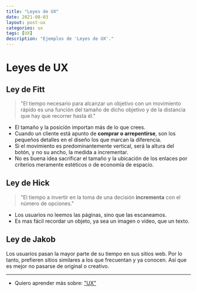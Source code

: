 ```yaml
---
title: "Leyes de UX"
date: 2021-08-03
layout: post-ux
categories: ux
tags: [UX]
description: "Ejemplos de 'Leyes de UX'."
---
```


# Leyes de UX

## Ley de Fitt
> "El tiempo necesario para alcanzar un objetivo con un movimiento rápido es una función del tamaño de dicho objetivo y de la distancia que hay que recorrer hasta él."

- El tamaño y la posición importan más de lo que crees.
- Cuando un cliente está apunto de **comprar o arrepentirse**, son los pequeños detalles en el diseño los que marcan la diferencia.
- Si el movimiento es predominantemente vertical, será la altura del botón, y no su ancho, la medida a incrementar.
- No es buena idea sacrificar el tamaño y la ubicación de los enlaces por criterios meramente estéticos o de economía de espacio.

## Ley de Hick
> "El tiempo a invertir en la toma de una decisión **incrementa** con el número de opciones."

- Los usuarios no leemos las páginas, sino que las escaneamos.
- Es mas fácil recordar un objeto, ya sea un imagen o video, que un texto.

## Ley de Jakob
Los usuarios pasan la mayor parte de su tiempo en sus sitios web. Por lo tanto, prefieren sitios similares a los que frecuentan y ya conocen. Así que es mejor no pasarse de original o creativo.

***

- Quiero aprender más sobre: ["UX"](../00/ux)
